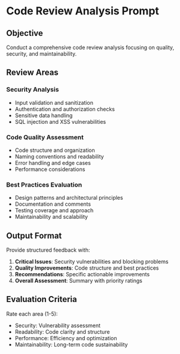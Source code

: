# Code Review Analysis Prompt

## Objective
Conduct a comprehensive code review analysis focusing on quality, security, and maintainability.

## Review Areas

### Security Analysis
- Input validation and sanitization
- Authentication and authorization checks
- Sensitive data handling
- SQL injection and XSS vulnerabilities

### Code Quality Assessment
- Code structure and organization
- Naming conventions and readability
- Error handling and edge cases
- Performance considerations

### Best Practices Evaluation
- Design patterns and architectural principles
- Documentation and comments
- Testing coverage and approach
- Maintainability and scalability

## Output Format
Provide structured feedback with:
1. **Critical Issues**: Security vulnerabilities and blocking problems
2. **Quality Improvements**: Code structure and best practices
3. **Recommendations**: Specific actionable improvements
4. **Overall Assessment**: Summary with priority ratings

## Evaluation Criteria
Rate each area (1-5):
- Security: Vulnerability assessment
- Readability: Code clarity and structure  
- Performance: Efficiency and optimization
- Maintainability: Long-term code sustainability